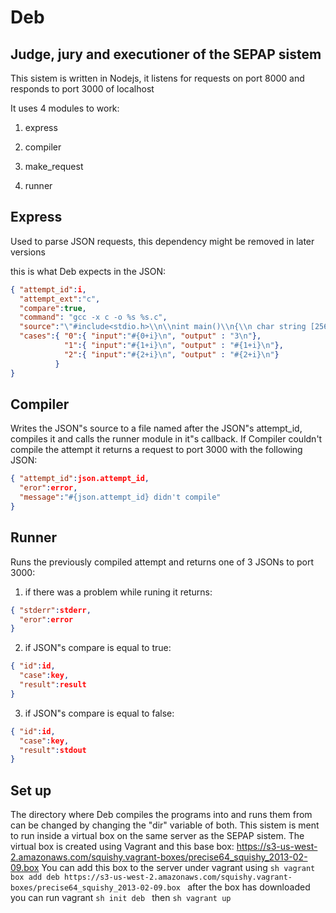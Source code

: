 Deb
====
Judge, jury and executioner of the SEPAP sistem
------------------------------------------------


This sistem is written in Nodejs, it listens for requests on port 8000 and responds to port 3000 of localhost

It uses 4 modules to work:

1. express

2. compiler

3. make_request

4. runner

Express
---------
Used to parse JSON requests, this dependency might be removed in later versions

this is what Deb expects in the JSON:

```json
{ "attempt_id":i,
  "attempt_ext":"c",
  "compare":true,
  "command": "gcc -x c -o %s %s.c",
  "source":"\"#include<stdio.h>\\n\\nint main()\\n{\\n char string [256];\\n gets (string);\\n printf(\\\"%s\\\\n\\\",string);\\n return 0;\\n}\\n\"",
  "cases":{ "0":{ "input":"#{0+i}\n", "output" : "3\n"},
            "1":{ "input":"#{1+i}\n", "output" : "#{1+i}\n"},
            "2":{ "input":"#{2+i}\n", "output" : "#{2+i}\n"}
          }
}
```

Compiler
---------
Writes the JSON"s source to a file named after the JSON"s attempt_id, compiles it and calls the runner module in it"s callback.
If Compiler couldn't compile the attempt it returns a request to port 3000 with the following JSON:

```json
{ "attempt_id":json.attempt_id,
  "eror":error,
  "message":"#{json.attempt_id} didn't compile"
}
```

Runner
--------
Runs the previously compiled attempt and returns one of 3 JSONs to port 3000:

1. if there was a problem while runing it returns:
```json
{ "stderr":stderr,
  "eror":error
}
```
2. if JSON"s compare is equal to true:
```json
{ "id":id,
  "case":key,
  "result":result
}
```
3. if JSON"s compare is equal to false:
```json
{ "id":id,
  "case":key,
  "result":stdout
}
```

Set up
---------

The directory where Deb compiles the programs into and runs them from can be changed by changing the "dir" variable of both.
This sistem is ment to run inside a virtual box on the same server as the SEPAP sistem. The virtual box is created using Vagrant and this base box:
https://s3-us-west-2.amazonaws.com/squishy.vagrant-boxes/precise64_squishy_2013-02-09.box
You can add this box to the server under vagrant using
```sh vagrant box add deb https://s3-us-west-2.amazonaws.com/squishy.vagrant-boxes/precise64_squishy_2013-02-09.box ```
after the box has downloaded you can run vagrant ```sh init deb ``` then ```sh vagrant up ```
